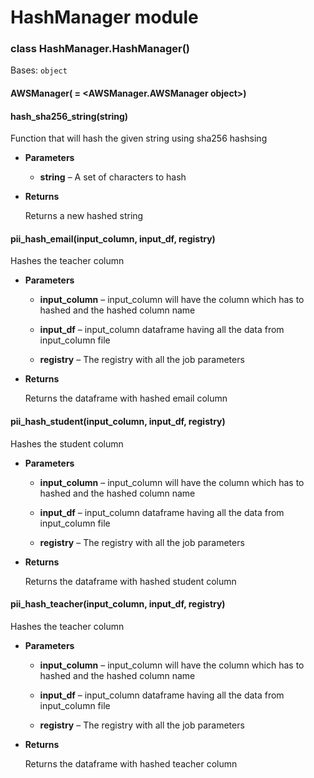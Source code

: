 # HashManager module


### class HashManager.HashManager()
Bases: `object`


#### AWSManager( = <AWSManager.AWSManager object>)

#### hash_sha256_string(string)
Function that will hash the given string using sha256 hashsing


* **Parameters**

    * **string** – A set of characters to hash



* **Returns**

    Returns a new hashed string



#### pii_hash_email(input_column, input_df, registry)
Hashes the teacher column


* **Parameters**
    
    * **input_column** – input_column will have the column which has to hashed and the hashed column name

    * **input_df** – input_column dataframe having all the data from input_column file

    * **registry** – The registry with all the job parameters



* **Returns**

    Returns the dataframe with hashed email column



#### pii_hash_student(input_column, input_df, registry)
Hashes the student column


* **Parameters**

    * **input_column** – input_column will have the column which has to hashed and the hashed column name

    * **input_df** – input_column dataframe having all the data from input_column file

    * **registry** – The registry with all the job parameters



* **Returns**

    Returns the dataframe with hashed student column



#### pii_hash_teacher(input_column, input_df, registry)
Hashes the teacher column


* **Parameters**

    * **input_column** – input_column will have the column which has to hashed and the hashed column name

    * **input_df** – input_column dataframe having all the data from input_column file

    * **registry** – The registry with all the job parameters



* **Returns**

    Returns the dataframe with hashed teacher column
